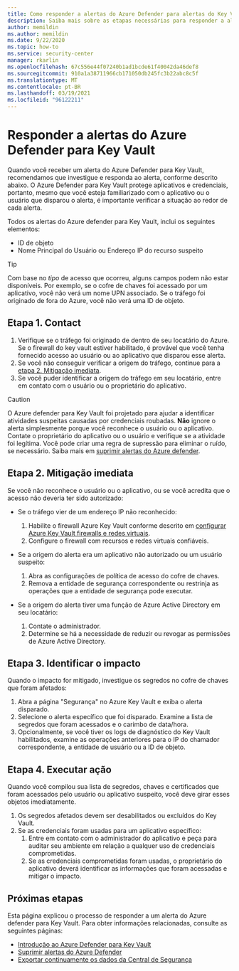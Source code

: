 ```yaml
---
title: Como responder a alertas do Azure Defender para alertas do Key Vault
description: Saiba mais sobre as etapas necessárias para responder a alertas do Azure defender para Key Vault.
author: memildin
ms.author: memildin
ms.date: 9/22/2020
ms.topic: how-to
ms.service: security-center
manager: rkarlin
ms.openlocfilehash: 67c556e44f07240b1ad1bcde61f40042da46def8
ms.sourcegitcommit: 910a1a38711966cb171050db245fc3b22abc8c5f
ms.translationtype: MT
ms.contentlocale: pt-BR
ms.lasthandoff: 03/19/2021
ms.locfileid: "96122211"
---
```

# <a name="respond-to-azure-defender-for-key-vault-alerts"></a>Responder a alertas do Azure Defender para Key Vault
Quando você receber um alerta do Azure Defender para Key Vault, recomendamos que investigue e responda ao alerta, conforme descrito abaixo. O Azure Defender para Key Vault protege aplicativos e credenciais, portanto, mesmo que você esteja familiarizado com o aplicativo ou o usuário que disparou o alerta, é importante verificar a situação ao redor de cada alerta.  

Todos os alertas do Azure defender para Key Vault, inclui os seguintes elementos:

- ID de objeto
- Nome Principal do Usuário ou Endereço IP do recurso suspeito

> [!TIP]
> Com base no *tipo* de acesso que ocorreu, alguns campos podem não estar disponíveis. Por exemplo, se o cofre de chaves foi acessado por um aplicativo, você não verá um nome UPN associado. Se o tráfego foi originado de fora do Azure, você não verá uma ID de objeto.

## <a name="step-1-contact"></a>Etapa 1. Contact

1. Verifique se o tráfego foi originado de dentro de seu locatário do Azure. Se o firewall do key vault estiver habilitado, é provável que você tenha fornecido acesso ao usuário ou ao aplicativo que disparou esse alerta.
1. Se você não conseguir verificar a origem do tráfego, continue para a [etapa 2. Mitigação imediata](#step-2-immediate-mitigation).
1. Se você puder identificar a origem do tráfego em seu locatário, entre em contato com o usuário ou o proprietário do aplicativo. 

> [!CAUTION]
> O Azure defender para Key Vault foi projetado para ajudar a identificar atividades suspeitas causadas por credenciais roubadas. **Não** ignore o alerta simplesmente porque você reconhece o usuário ou o aplicativo. Contate o proprietário do aplicativo ou o usuário e verifique se a atividade foi legítima. Você pode criar uma regra de supressão para eliminar o ruído, se necessário. Saiba mais em [suprimir alertas do Azure defender](alerts-suppression-rules.md).


## <a name="step-2-immediate-mitigation"></a>Etapa 2. Mitigação imediata 
Se você não reconhece o usuário ou o aplicativo, ou se você acredita que o acesso não deveria ter sido autorizado:

- Se o tráfego vier de um endereço IP não reconhecido:
    1. Habilite o firewall Azure Key Vault conforme descrito em [configurar Azure Key Vault firewalls e redes virtuais](../key-vault/general/network-security.md).
    1. Configure o firewall com recursos e redes virtuais confiáveis.

- Se a origem do alerta era um aplicativo não autorizado ou um usuário suspeito:
    1. Abra as configurações de política de acesso do cofre de chaves.
    1. Remova a entidade de segurança correspondente ou restrinja as operações que a entidade de segurança pode executar.  

- Se a origem do alerta tiver uma função de Azure Active Directory em seu locatário:
    1. Contate o administrador.
    1. Determine se há a necessidade de reduzir ou revogar as permissões de Azure Active Directory.

## <a name="step-3-identify-impact"></a>Etapa 3. Identificar o impacto 
Quando o impacto for mitigado, investigue os segredos no cofre de chaves que foram afetados:
1. Abra a página "Segurança" no Azure Key Vault e exiba o alerta disparado.
1. Selecione o alerta específico que foi disparado.
    Examine a lista de segredos que foram acessados e o carimbo de data/hora.
1. Opcionalmente, se você tiver os logs de diagnóstico do Key Vault habilitados, examine as operações anteriores para o IP do chamador correspondente, a entidade de usuário ou a ID de objeto.  

## <a name="step-4-take-action"></a>Etapa 4. Executar ação 
Quando você compilou sua lista de segredos, chaves e certificados que foram acessados pelo usuário ou aplicativo suspeito, você deve girar esses objetos imediatamente.

1. Os segredos afetados devem ser desabilitados ou excluídos do Key Vault.
1. Se as credenciais foram usadas para um aplicativo específico:
    1. Entre em contato com o administrador do aplicativo e peça para auditar seu ambiente em relação a qualquer uso de credenciais comprometidas.
    1. Se as credenciais comprometidas foram usadas, o proprietário do aplicativo deverá identificar as informações que foram acessadas e mitigar o impacto.


## <a name="next-steps"></a>Próximas etapas

Esta página explicou o processo de responder a um alerta do Azure defender para Key Vault. Para obter informações relacionadas, consulte as seguintes páginas:

- [Introdução ao Azure Defender para Key Vault](defender-for-key-vault-introduction.md)
- [Suprimir alertas do Azure Defender](alerts-suppression-rules.md)
- [Exportar continuamente os dados da Central de Segurança](continuous-export.md)
